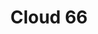 ---
blog: http://blog.cloud66.com/
codehost: https://github.com/cloud66
logohandle: cloud66
sort: cloud66
title: Cloud 66
twitter: https://x.com/cloud66
website: https://www.cloud66.com/
---